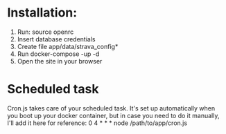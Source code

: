 Installation:
==========

1. Run: source openrc
2. Insert database credentials
3. Create file app/data/strava_config*
3. Run docker-compose -up -d
4. Open the site in your browser

Scheduled task
==============

Cron.js takes care of your scheduled task. It's set up automatically when you boot up your docker container, but in case you need to do it manually, I'll add it here for reference:
0 4 * * * node /path/to/app/cron.js
